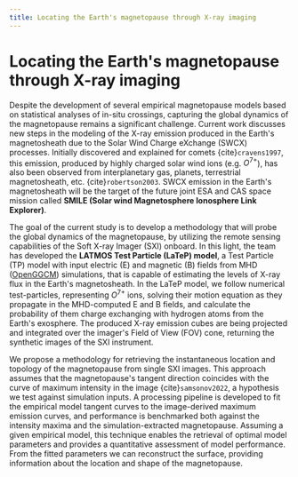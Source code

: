 ```yaml
---
title: Locating the Earth's magnetopause through X-ray imaging
---
```

# Locating the Earth's magnetopause through X-ray imaging

Despite the development of several empirical magnetopause models based on statistical analyses of in-situ crossings, capturing the global dynamics of the magnetopause remains a significant challenge. Current work discusses new steps in the modeling of the X-ray emission produced in the Earth's magnetosheath due to the Solar Wind Charge eXchange (SWCX) processes. Initially discovered and explained for comets {cite}`cravens1997`, this emission, produced by highly charged solar wind ions (e.g. $O^{7+}$), has also been observed from interplanetary gas, planets, terrestrial magnetosheath, etc. {cite}`robertson2003`. SWCX emission in the Earth's magnetosheath will be the target of the future joint ESA and CAS space mission called **SMILE (Solar wind Magnetosphere Ionosphere Link Explorer)**.

The goal of the current study is to develop a methodology that will probe the global dynamics of the magnetopause, by utilizing the remote sensing capabilities of the Soft X-ray Imager (SXI) onboard. In this light, the team has developed the **LATMOS Test Particle (LaTeP) model**, a Test Particle (TP) model with input electric (E) and magnetic (B) fields from MHD ([OpenGGCM](https://ccmc.gsfc.nasa.gov/models/OpenGGCM~5.0/)) simulations, that is capable of estimating the levels of X-ray flux in the Earth's magnetosheath. In the LaTeP model, we follow numerical test-particles, representing $O^{7+}$ ions, solving their motion equation as they propagate in the MHD-computed E and B fields, and calculate the probability of them charge exchanging with hydrogen atoms from the Earth's exosphere. The produced X-ray emission cubes are being projected and integrated over the imager's Field of View (FOV) cone, returning the synthetic images of the SXI instrument.

We propose a methodology for retrieving the instantaneous location and topology of the magnetopause from single SXI images. This approach assumes that the magnetopause's tangent direction coincides with the curve of maximum intensity in the image {cite}`samsonov2022`, a hypothesis we test against simulation inputs. A processing pipeline is developed to fit the empirical model tangent curves to the image-derived maximum emission curves, and performance is benchmarked both against the intensity maxima and the simulation-extracted magnetopause. Assuming a given empirical model, this technique enables the retrieval of optimal model parameters and provides a quantitative assessment of model performance. From the fitted parameters we can reconstruct the surface, providing information about the location and shape of the magnetopause. 
